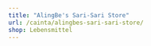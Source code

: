 ```yaml
---
title: "AlingBe's Sari-Sari Store"
url: /cainta/alingbes-sari-sari-store/
shop: Lebensmittel
---
```

